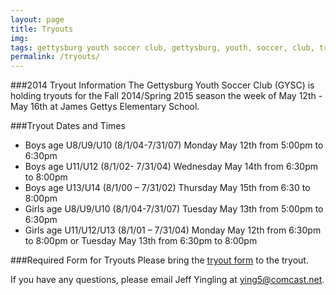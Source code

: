 ```yaml
---
layout: page
title: Tryouts
img: 
tags: gettysburg youth soccer club, gettysburg, youth, soccer, club, tryouts
permalink: /tryouts/
---
```

###2014 Tryout Information
The Gettysburg Youth Soccer Club (GYSC) is holding tryouts for the Fall 2014/Spring 2015 season the week of May 12th - May 16th at James Gettys Elementary School. 

###Tryout Dates and Times

- Boys age U8/U9/U10 (8/1/04-7/31/07) Monday May 12th from 5:00pm to 6:30pm
- Boys age U11/U12 (8/1/02- 7/31/04)	Wednesday May 14th from 6:30pm to 8:00pm
- Boys age U13/U14 (8/1/00 – 7/31/02)	Thursday May 15th from 6:30 to 8:00pm
- Girls age U8/U9/U10 (8/1/04-7/31/07) Tuesday May 13th from 5:00pm to 6:30pm 
- Girls age U11/U12/U13 (8/1/01 – 7/31/04) Monday May 12th from 6:30pm to 8:00pm or Tuesday May 13th from 6:30pm to 8:00pm


###Required Form for Tryouts
Please bring the [tryout form](https://www.dropbox.com/s/55fwx1tq0k3xez8/2014%20Tryout%20Information.pdf) to the tryout.

If you have any questions, please email Jeff Yingling at <ying5@comcast.net>.




